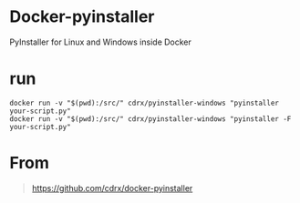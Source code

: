 # Docker-pyinstaller
PyInstaller for Linux and Windows inside Docker

# run
```shell
docker run -v "$(pwd):/src/" cdrx/pyinstaller-windows "pyinstaller your-script.py"
docker run -v "$(pwd):/src/" cdrx/pyinstaller-windows "pyinstaller -F your-script.py"
```

# From
> https://github.com/cdrx/docker-pyinstaller
